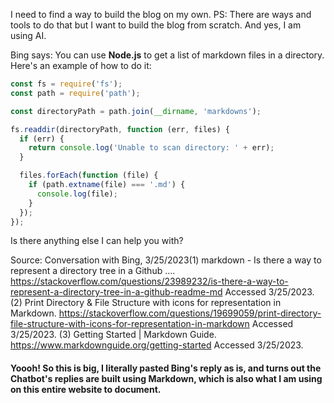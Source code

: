 I need to find a way to build the blog on my own. PS: There are ways and tools to do that but I want to build the blog from scratch. And yes, I am using AI.

Bing says: You can use **Node.js** to get a list of markdown files in a directory. Here's an example of how to do it:

```javascript
const fs = require('fs');
const path = require('path');

const directoryPath = path.join(__dirname, 'markdowns');

fs.readdir(directoryPath, function (err, files) {
  if (err) {
    return console.log('Unable to scan directory: ' + err);
  }

  files.forEach(function (file) {
    if (path.extname(file) === '.md') {
      console.log(file);
    }
  });
});
```

Is there anything else I can help you with?

Source: Conversation with Bing, 3/25/2023(1) markdown - Is there a way to represent a directory tree in a Github .... https://stackoverflow.com/questions/23989232/is-there-a-way-to-represent-a-directory-tree-in-a-github-readme-md Accessed 3/25/2023.
(2) Print Directory & File Structure with icons for representation in Markdown. https://stackoverflow.com/questions/19699059/print-directory-file-structure-with-icons-for-representation-in-markdown Accessed 3/25/2023.
(3) Getting Started | Markdown Guide. https://www.markdownguide.org/getting-started Accessed 3/25/2023.

#### Yoooh! So this is big, I literally pasted Bing's reply as is, and turns out the Chatbot's replies are built using Markdown, which is also what I am using on this entire website to document.